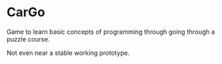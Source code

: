 CarGo
=====

Game to learn basic concepts of programming through going through a puzzle course.

Not even near a stable working prototype.
